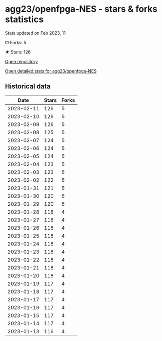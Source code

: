 # agg23/openfpga-NES - stars & forks statistics

Stats updated on Feb 2023, 11

☋ Forks: 5

★ Stars: 126

[Open repository](https://github.com/agg23/openfpga-NES)

[Open detailed stats for agg23/openfpga-NES](https://reviewgithub.com/rep/agg23/openfpga-NES)

## Historical data
| Date | Stars | Forks |
|------|-------|-------|
| 2023-02-11 | 126 | 5 | 
| 2023-02-10 | 126 | 5 | 
| 2023-02-09 | 126 | 5 | 
| 2023-02-08 | 125 | 5 | 
| 2023-02-07 | 124 | 5 | 
| 2023-02-06 | 124 | 5 | 
| 2023-02-05 | 124 | 5 | 
| 2023-02-04 | 123 | 5 | 
| 2023-02-03 | 123 | 5 | 
| 2023-02-02 | 122 | 5 | 
| 2023-01-31 | 121 | 5 | 
| 2023-01-30 | 120 | 5 | 
| 2023-01-29 | 120 | 5 | 
| 2023-01-28 | 118 | 4 | 
| 2023-01-27 | 118 | 4 | 
| 2023-01-26 | 118 | 4 | 
| 2023-01-25 | 118 | 4 | 
| 2023-01-24 | 118 | 4 | 
| 2023-01-23 | 118 | 4 | 
| 2023-01-22 | 118 | 4 | 
| 2023-01-21 | 118 | 4 | 
| 2023-01-20 | 118 | 4 | 
| 2023-01-19 | 117 | 4 | 
| 2023-01-18 | 117 | 4 | 
| 2023-01-17 | 117 | 4 | 
| 2023-01-16 | 117 | 4 | 
| 2023-01-15 | 117 | 4 | 
| 2023-01-14 | 117 | 4 | 
| 2023-01-13 | 116 | 4 | 

